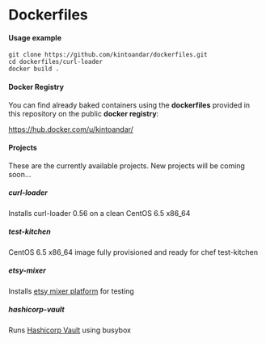 Dockerfiles
===========

#### Usage example

``` shell
git clone https://github.com/kintoandar/dockerfiles.git
cd dockerfiles/curl-loader
docker build .
```

#### Docker Registry
You can find already baked containers using the **dockerfiles** provided in this repository on the public **docker registry**:

https://hub.docker.com/u/kintoandar/

#### Projects
These are the currently available projects.
New projects will be coming soon...

##### curl-loader
Installs curl-loader 0.56 on a clean CentOS 6.5 x86_64

##### test-kitchen
CentOS 6.5 x86_64 image fully provisioned and ready for chef test-kitchen

##### etsy-mixer
Installs [etsy mixer platform](https://codeascraft.com/2015/09/15/assisted-serendipity/) for testing

##### hashicorp-vault
Runs [Hashicorp Vault](https://vaultproject.io/) using busybox
